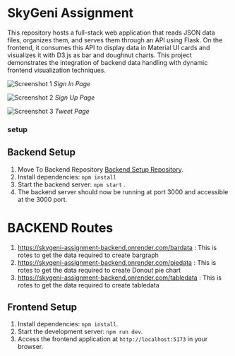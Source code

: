 # SkyGeni Assignment
This repository hosts a full-stack web application that reads JSON data files, organizes them, and serves them through an API using Flask. On the frontend, it consumes this API to display data in Material UI cards and visualizes it with D3.js as bar and doughnut charts. This project demonstrates the integration of backend data handling with dynamic frontend visualization techniques.


![Screenshot 1](./ReadmeImages/Screenshot%20(168).png)
*Sign In Page*

![Screenshot 2](./ReadmeImages/Screenshot%20(169).png)
*Sign Up Page*

![Screenshot 3](./ReadmeImages/Screenshot%20(170).png)
*Tweet Page*


### setup 

## Backend Setup 
1. Move To Backend Repository [Backend Setup Repository](https://github.com/Jainprashuk/SkyGeni_Assignment_Backend).
2. Install dependencies: `npm install` 
3. Start the backend server: `npm start` .
4. The backend server should now be running at port 3000 and accessible at the 3000 port.

# BACKEND Routes
1. https://skygeni-assignment-backend.onrender.com/bardata :
   This is rotes to get the data required to create bargraph
2. https://skygeni-assignment-backend.onrender.com/piedata :
   This is rotes to get the data required to create Donout pie chart
3. https://skygeni-assignment-backend.onrender.com/tabledata :
   This is rotes to get the data required to create tabledata
   
## Frontend Setup
1. Install dependencies: `npm install`.
2. Start the development server: `npm run dev`.
3. Access the frontend application at `http://localhost:5173` in your browser.
